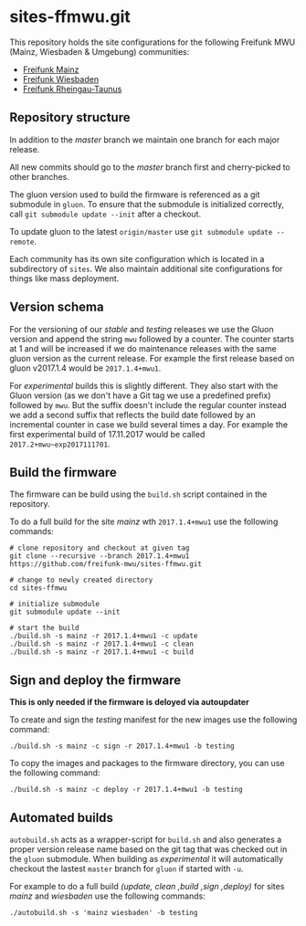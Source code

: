 # sites-ffmwu.git
This repository holds the site configurations for the following Freifunk MWU (Mainz, Wiesbaden & Umgebung) communities:

* [Freifunk Mainz](http://www.freifunk-mainz.de)
* [Freifunk Wiesbaden](http://wiesbaden.freifunk.net)
* [Freifunk Rheingau-Taunus](https://www.freifunk-rtk.de)

## Repository structure
In addition to the _master_ branch we maintain one branch for each major release.

All new commits should go to the _master_ branch first and cherry-picked to other branches.

The gluon version used to build the firmware is referenced as a git submodule in `gluon`.
To ensure that the submodule is initialized correctly, call `git submodule update --init` after a checkout.

To update gluon to the latest `origin/master` use `git submodule update --remote`.

Each community has its own site configuration which is located in a subdirectory of `sites`.
We also maintain additional site configurations for things like mass deployment.

## Version schema
For the versioning of our _stable_ and _testing_ releases we use the Gluon version and append the string `mwu` followed by a counter. The counter starts at 1 and will be increased if we do maintenance releases with the same gluon version as the current release. For example the first release based on gluon v2017.1.4 would be `2017.1.4+mwu1`.

For _experimental_ builds this is slightly different. They also start with the Gluon version (as we don't have a Git tag we use a predefined prefix) followed by `mwu`. But the suffix doesn't include the regular counter instead we add a second suffix that reflects the build date followed by an incremental counter in case we build several times a day. For example the first experimental build of 17.11.2017 would be called `2017.2+mwu~exp2017111701`.

## Build the firmware
The firmware can be build using the `build.sh` script contained in the repository.

To do a full build for the site _mainz_ wth `2017.1.4+mwu1` use the following commands:

```
# clone repository and checkout at given tag
git clone --recursive --branch 2017.1.4+mwu1 https://github.com/freifunk-mwu/sites-ffmwu.git

# change to newly created directory
cd sites-ffmwu

# initialize submodule
git submodule update --init

# start the build
./build.sh -s mainz -r 2017.1.4+mwu1 -c update
./build.sh -s mainz -r 2017.1.4+mwu1 -c clean
./build.sh -s mainz -r 2017.1.4+mwu1 -c build
```

## Sign and deploy the firmware
**This is only needed if the firmware is deloyed via autoupdater**

To create and sign the _testing_ manifest for the new images use the following command:

```
./build.sh -s mainz -c sign -r 2017.1.4+mwu1 -b testing
```

To copy the images and packages to the firmware directory, you can use the following command:

```
./build.sh -s mainz -c deploy -r 2017.1.4+mwu1 -b testing
```

## Automated builds
`autobuild.sh` acts as a wrapper-script for `build.sh` and also generates a proper version release name based on the git tag that was checked out in the `gluon` submodule. When building as _experimental_ it will automatically checkout the lastest `master` branch for `gluon` if  started with `-u`.

For example to do a full build _(update, clean ,build ,sign ,deploy)_ for sites _mainz_ and _wiesbaden_ use the following commands:

```
./autobuild.sh -s 'mainz wiesbaden' -b testing
```
